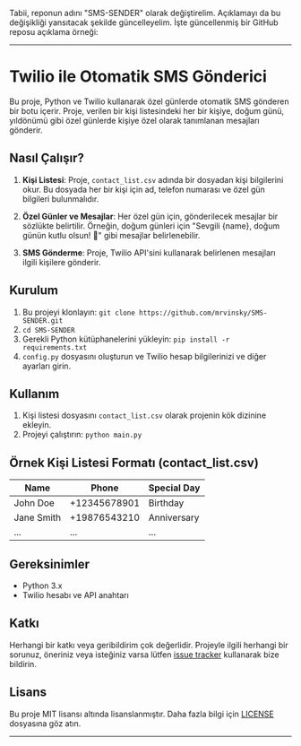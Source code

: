 Tabii, reponun adını "SMS-SENDER" olarak değiştirelim. Açıklamayı da bu değişikliği yansıtacak şekilde güncelleyelim. İşte güncellenmiş bir GitHub reposu açıklama örneği:

---

# Twilio ile Otomatik SMS Gönderici

Bu proje, Python ve Twilio kullanarak özel günlerde otomatik SMS gönderen bir botu içerir. Proje, verilen bir kişi listesindeki her bir kişiye, doğum günü, yıldönümü gibi özel günlerde kişiye özel olarak tanımlanan mesajları gönderir.

## Nasıl Çalışır?

1. **Kişi Listesi**: Proje, `contact_list.csv` adında bir dosyadan kişi bilgilerini okur. Bu dosyada her bir kişi için ad, telefon numarası ve özel gün bilgileri bulunmalıdır.

2. **Özel Günler ve Mesajlar**: Her özel gün için, gönderilecek mesajlar bir sözlükte belirtilir. Örneğin, doğum günleri için "Sevgili {name}, doğum günün kutlu olsun! 🎂" gibi mesajlar belirlenebilir.

3. **SMS Gönderme**: Proje, Twilio API'sini kullanarak belirlenen mesajları ilgili kişilere gönderir.

## Kurulum

1. Bu projeyi klonlayın: `git clone https://github.com/mrvinsky/SMS-SENDER.git`
2. `cd SMS-SENDER`
3. Gerekli Python kütüphanelerini yükleyin: `pip install -r requirements.txt`
4. `config.py` dosyasını oluşturun ve Twilio hesap bilgilerinizi ve diğer ayarları girin.

## Kullanım

1. Kişi listesi dosyasını `contact_list.csv` olarak projenin kök dizinine ekleyin. 
2. Projeyi çalıştırın: `python main.py`

## Örnek Kişi Listesi Formatı (contact_list.csv)

| Name       | Phone         | Special Day |
|------------|---------------|-------------|
| John Doe   | +12345678901  | Birthday    |
| Jane Smith | +19876543210  | Anniversary |
| ...        | ...           | ...         |

## Gereksinimler

- Python 3.x
- Twilio hesabı ve API anahtarı

## Katkı

Herhangi bir katkı veya geribildirim çok değerlidir. Projeyle ilgili herhangi bir sorunuz, öneriniz veya isteğiniz varsa lütfen [issue tracker](https://github.com/mrvinsky/SMS-SENDER/issues) kullanarak bize bildirin.

## Lisans

Bu proje MIT lisansı altında lisanslanmıştır. Daha fazla bilgi için [LICENSE](LICENSE) dosyasına göz atın.

---

